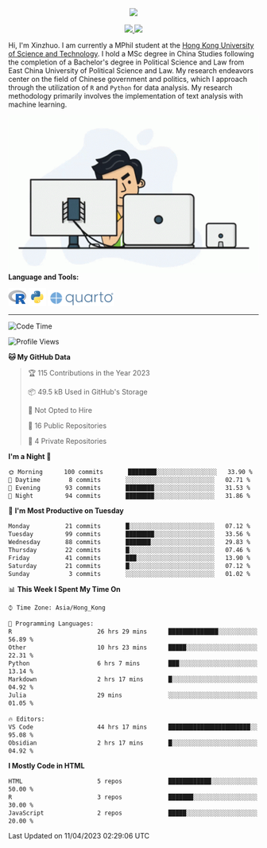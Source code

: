 <div align='center'>
<img src='https://readme-typing-svg.herokuapp.com?font=ubuntu&color=4d3900&center=true&lines=HKUST+Mphil+in+SOSC;Focus+on+China;Code+for+PoliSci'/>
</div>


<p align='center'>
 <a href='https://www.linkedin.com/in/xinzhuo-huang-5161011ba/' target='_blank'>
        <img src='https://img.shields.io/badge/linkedin%20-%230077B5.svg?&style=for-the-badge&logo=linkedin&logoColor=white'/>
    </a>
 <a href='https://twitter.com/HsinchoH' target='_blank'>
        <img src='https://img.shields.io/badge/Twitter-1DA1F2?style=for-the-badge&logo=twitter&logoColor=white'/>
    </a>
    </p>
    
Hi, I'm Xinzhuo. I am currently a MPhil student at the [Hong Kong University of Science and Technology](https://sosc.hkust.edu.hk/node/613). I hold a MSc degree in China Studies following the completion of a Bachelor's degree in Political Science and Law from East China University of Political Science and Law. My research endeavors center on the field of Chinese government and politics, which I approach through the utilization of `R` and `Python` for data analysis. My research methodology primarily involves the implementation of text analysis with machine learning.




<img align='right' src="https://github.com/xinzhuohkust/xinzhuohkust/blob/main/programmer.gif" width="590">




**Language and Tools:**  

<code><img height="36" src="https://raw.githubusercontent.com/github/explore/80688e429a7d4ef2fca1e82350fe8e3517d3494d/topics/r/r.png"></code>
<code><img height="36" src="https://raw.githubusercontent.com/github/explore/80688e429a7d4ef2fca1e82350fe8e3517d3494d/topics/python/python.png"></code>
<code><img height="32" src="https://github.com/quarto-dev/quarto-r/blob/main/man/figures/quarto.png"></code>

---
<!--START_SECTION:waka-->
![Code Time](http://img.shields.io/badge/Code%20Time-339%20hrs%2026%20mins-blue)

![Profile Views](http://img.shields.io/badge/Profile%20Views-24-blue)

**🐱 My GitHub Data** 

> 🏆 115 Contributions in the Year 2023
 > 
> 📦 49.5 kB Used in GitHub's Storage 
 > 
> 🚫 Not Opted to Hire
 > 
> 📜 16 Public Repositories 
 > 
> 🔑 4 Private Repositories  
 > 
**I'm a Night 🦉** 

```text
🌞 Morning      100 commits       ████████░░░░░░░░░░░░░░░░░   33.90 % 
🌆 Daytime        8 commits       ░░░░░░░░░░░░░░░░░░░░░░░░░   02.71 % 
🌃 Evening       93 commits       ████████░░░░░░░░░░░░░░░░░   31.53 % 
🌙 Night         94 commits       ████████░░░░░░░░░░░░░░░░░   31.86 % 

```
📅 **I'm Most Productive on Tuesday** 

```text
Monday          21 commits       █░░░░░░░░░░░░░░░░░░░░░░░░   07.12 % 
Tuesday         99 commits       ████████░░░░░░░░░░░░░░░░░   33.56 % 
Wednesday       88 commits       ███████░░░░░░░░░░░░░░░░░░   29.83 % 
Thursday        22 commits       █░░░░░░░░░░░░░░░░░░░░░░░░   07.46 % 
Friday          41 commits       ███░░░░░░░░░░░░░░░░░░░░░░   13.90 % 
Saturday        21 commits       █░░░░░░░░░░░░░░░░░░░░░░░░   07.12 % 
Sunday           3 commits       ░░░░░░░░░░░░░░░░░░░░░░░░░   01.02 % 

```


📊 **This Week I Spent My Time On** 

```text
⌚︎ Time Zone: Asia/Hong_Kong

💬 Programming Languages: 
R                        26 hrs 29 mins      ██████████████░░░░░░░░░░░   56.89 % 
Other                    10 hrs 23 mins      █████░░░░░░░░░░░░░░░░░░░░   22.31 % 
Python                   6 hrs 7 mins        ███░░░░░░░░░░░░░░░░░░░░░░   13.14 % 
Markdown                 2 hrs 17 mins       █░░░░░░░░░░░░░░░░░░░░░░░░   04.92 % 
Julia                    29 mins             ░░░░░░░░░░░░░░░░░░░░░░░░░   01.05 % 

🔥 Editors: 
VS Code                  44 hrs 17 mins      ███████████████████████░░   95.08 % 
Obsidian                 2 hrs 17 mins       █░░░░░░░░░░░░░░░░░░░░░░░░   04.92 % 

```

**I Mostly Code in HTML** 

```text
HTML                     5 repos             ████████████░░░░░░░░░░░░░   50.00 % 
R                        3 repos             ███████░░░░░░░░░░░░░░░░░░   30.00 % 
JavaScript               2 repos             █████░░░░░░░░░░░░░░░░░░░░   20.00 % 

```



 Last Updated on 11/04/2023 02:29:06 UTC
<!--END_SECTION:waka-->
    
    
    
    
    
    
    
    
